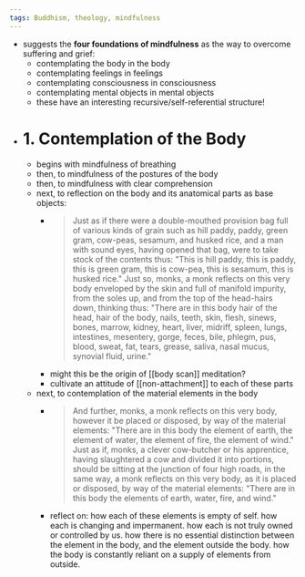 ```yaml
---
tags: Buddhism, theology, mindfulness
---
```


- suggests the **four foundations of mindfulness** as the way to overcome suffering and grief:
	- contemplating the body in the body
	- contemplating feelings in feelings
	- contemplating consciousness in consciousness
	- contemplating mental objects in mental objects
	- these have an interesting recursive/self-referential structure!
- # 1. Contemplation of the Body
	- begins with mindfulness of breathing
	- then, to mindfulness of the postures of the body
	- then, to mindfulness with clear comprehension
	- next, to reflection on the body and its anatomical parts as base objects:
		- > Just as if there were a double-mouthed provision bag full of various kinds of grain such as hill paddy, paddy, green gram, cow-peas, sesamum, and husked rice, and a man with sound eyes, having opened that bag, were to take stock of the contents thus: "This is hill paddy, this is paddy, this is green gram, this is cow-pea, this is sesamum, this is husked rice." Just so, monks, a monk reflects on this very body enveloped by the skin and full of manifold impurity, from the soles up, and from the top of the head-hairs down, thinking thus: "There are in this body hair of the head, hair of the body, nails, teeth, skin, flesh, sinews, bones, marrow, kidney, heart, liver, midriff, spleen, lungs, intestines, mesentery, gorge, feces, bile, phlegm, pus, blood, sweat, fat, tears, grease, saliva, nasal mucus, synovial fluid, urine."
		- might this be the origin of [[body scan]] meditation?
		- cultivate an attitude of [[non-attachment]] to each of these parts
	- next, to contemplation of the material elements in the body
		- > And further, monks, a monk reflects on this very body, however it be placed or disposed, by way of the material elements: "There are in this body the element of earth, the element of water, the element of fire, the element of wind."
		  Just as if, monks, a clever cow-butcher or his apprentice, having slaughtered a cow and divided it into portions, should be sitting at the junction of four high roads, in the same way, a monk reflects on this very body, as it is placed or disposed, by way of the material elements: "There are in this body the elements of earth, water, fire, and wind."
		- reflect on: how each of these elements is empty of self. how each is changing and impermanent. how each is not truly owned or controlled by us. how there is no essential distinction between the element in the body, and the element outside the body. how the body is constantly reliant on a supply of elements from outside.